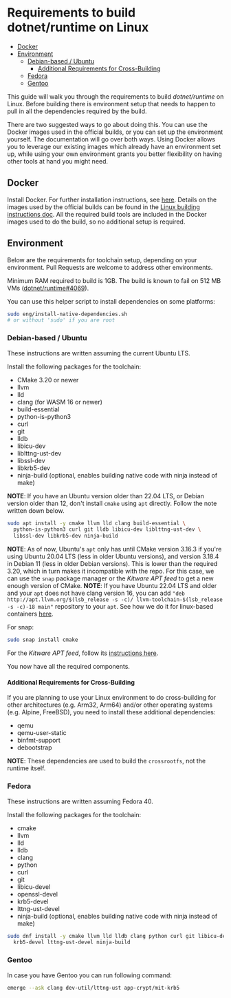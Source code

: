 # Requirements to build dotnet/runtime on Linux

* [Docker](#docker)
* [Environment](#environment)
  * [Debian-based / Ubuntu](#debian-based--ubuntu)
    * [Additional Requirements for Cross-Building](#additional-requirements-for-cross-building)
  * [Fedora](#fedora)
  * [Gentoo](#gentoo)

This guide will walk you through the requirements to build _dotnet/runtime_ on Linux. Before building there is environment setup that needs to happen to pull in all the dependencies required by the build.

There are two suggested ways to go about doing this. You can use the Docker images used in the official builds, or you can set up the environment yourself. The documentation will go over both ways. Using Docker allows you to leverage our existing images which already have an environment set up, while using your own environment grants you better flexibility on having other tools at hand you might need.

## Docker

Install Docker. For further installation instructions, see [here](https://docs.docker.com/install/). Details on the images used by the official builds can be found in the [Linux building instructions doc](/docs/workflow/building/coreclr/linux-instructions.md#docker-images). All the required build tools are included in the Docker images used to do the build, so no additional setup is required.

## Environment

Below are the requirements for toolchain setup, depending on your environment. Pull Requests are welcome to address other environments.

Minimum RAM required to build is 1GB. The build is known to fail on 512 MB VMs ([dotnet/runtime#4069](https://github.com/dotnet/runtime/issues/4069)).

You can use this helper script to install dependencies on some platforms:

```bash
sudo eng/install-native-dependencies.sh
# or without 'sudo' if you are root
```

### Debian-based / Ubuntu

These instructions are written assuming the current Ubuntu LTS.

Install the following packages for the toolchain:

* CMake 3.20 or newer
* llvm
* lld
* clang (for WASM 16 or newer)
* build-essential
* python-is-python3
* curl
* git
* lldb
* libicu-dev
* liblttng-ust-dev
* libssl-dev
* libkrb5-dev
* ninja-build (optional, enables building native code with ninja instead of make)

**NOTE**: If you have an Ubuntu version older than 22.04 LTS, or Debian version older than 12, don't install `cmake` using `apt` directly. Follow the note written down below.

```bash
sudo apt install -y cmake llvm lld clang build-essential \
  python-is-python3 curl git lldb libicu-dev liblttng-ust-dev \
  libssl-dev libkrb5-dev ninja-build
```

**NOTE**: As of now, Ubuntu's `apt` only has until CMake version 3.16.3 if you're using Ubuntu 20.04 LTS (less in older Ubuntu versions), and version 3.18.4 in Debian 11 (less in older Debian versions). This is lower than the required 3.20, which in turn makes it incompatible with the repo. For this case, we can use the `snap` package manager or the _Kitware APT feed_ to get a new enough version of CMake.
**NOTE**: If you have Ubuntu 22.04 LTS and older and your `apt` does not have clang version 16, you can add `"deb http://apt.llvm.org/$(lsb_release -s -c)/ llvm-toolchain-$(lsb_release -s -c)-18 main"` repository to your `apt`. See how we do it for linux-based containers [here](./../../../.devcontainer/Dockerfile).

For snap:

```bash
sudo snap install cmake
```

For the _Kitware APT feed_, follow its [instructions here](https://apt.kitware.com/).

You now have all the required components.

#### Additional Requirements for Cross-Building

If you are planning to use your Linux environment to do cross-building for other architectures (e.g. Arm32, Arm64) and/or other operating systems (e.g. Alpine, FreeBSD), you need to install these additional dependencies:

* qemu
* qemu-user-static
* binfmt-support
* debootstrap

**NOTE**: These dependencies are used to build the `crossrootfs`, not the runtime itself.

### Fedora

These instructions are written assuming Fedora 40.

Install the following packages for the toolchain:

* cmake
* llvm
* lld
* lldb
* clang
* python
* curl
* git
* libicu-devel
* openssl-devel
* krb5-devel
* lttng-ust-devel
* ninja-build (optional, enables building native code with ninja instead of make)

```bash
sudo dnf install -y cmake llvm lld lldb clang python curl git libicu-devel openssl-devel \
  krb5-devel lttng-ust-devel ninja-build
```

### Gentoo

In case you have Gentoo you can run following command:

```bash
emerge --ask clang dev-util/lttng-ust app-crypt/mit-krb5
```
